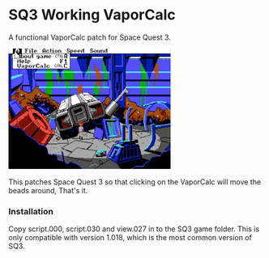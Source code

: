 # SQ3 Working VaporCalc
A functional VaporCalc patch for Space Quest 3.

<img src="VaporCalc.gif" alt="A gif showing the VaporCalc in action" width="320">

This patches Space Quest 3 so that clicking on the VaporCalc will move the beads around, That's it.

### Installation

Copy script.000, script.030 and view.027 in to the SQ3 game folder. This is only compatible with version 1.018, which is the most common version of SQ3.